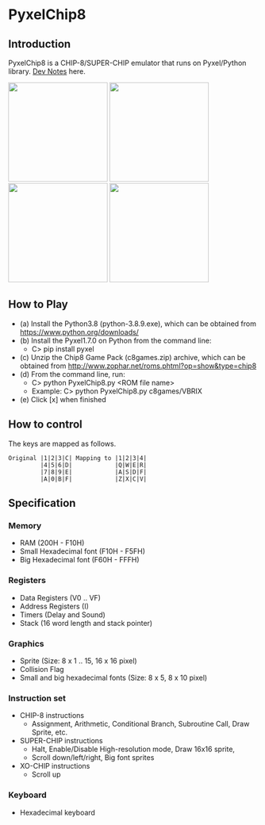 # PyxelChip8

## Introduction

PyxelChip8 is a CHIP-8/SUPER-CHIP emulator that runs on Pyxel/Python library.
[Dev Notes](https://github.com/jay-kumogata/RetroGames/blob/main/pyxel/pyxelchip8/doc/220505_DevNotes.md) here.

<img src="https://github.com/jay-kumogata/RetroGames/blob/main/pyxel/pyxelchip8/screenshots/amabie02.gif" width="200"> <img src="https://github.com/jay-kumogata/RetroGames/blob/main/pyxel/pyxelchip8/screenshots/INVADERS01.gif" width="200"> <img src="https://github.com/jay-kumogata/RetroGames/blob/main/pyxel/pyxelchip8/screenshots/BRIX01.gif" width="200">  <img src="https://github.com/jay-kumogata/RetroGames/blob/main/pyxel/pyxelchip8/screenshots/dodge01.gif" width="200">

## How to Play

- (a) Install the Python3.8 (python-3.8.9.exe), which can be obtained from https://www.python.org/downloads/
- (b) Install the Pyxel1.7.0 on Python from the command line:  
  - C> pip install pyxel
- (c) Unzip the Chip8 Game Pack (c8games.zip) archive, which can be obtained from http://www.zophar.net/roms.phtml?op=show&type=chip8
- (d) From the command line, run:
  - C> python PyxelChip8.py \<ROM file name\>
  - Example: C> python PyxelChip8.py c8games/VBRIX
- (e) Click [x] when finished

## How to control
  
The keys are mapped as follows.
  
	Original |1|2|3|C| Mapping to |1|2|3|4|
	         |4|5|6|D|            |Q|W|E|R|
	         |7|8|9|E|            |A|S|D|F|
	         |A|0|B|F|            |Z|X|C|V|

## Specification
### Memory
- RAM (200H - F10H)
- Small Hexadecimal font (F10H - F5FH)
- Big Hexadecimal font (F60H - FFFH)

### Registers
- Data Registers (V0 .. VF)
- Address Registers (I)
- Timers (Delay and Sound)
- Stack (16 word length and stack pointer)

### Graphics
- Sprite (Size: 8 x 1 .. 15, 16 x 16 pixel)
- Collision Flag
- Small and big hexadecimal fonts (Size: 8 x 5, 8 x 10 pixel)

### Instruction set
- CHIP-8 instructions 
  - Assignment, Arithmetic, Conditional Branch, Subroutine Call, Draw Sprite, etc.
- SUPER-CHIP instructions 
  - Halt, Enable/Disable High-resolution mode, Draw 16x16 sprite, 
  - Scroll down/left/right, Big font sprites
- XO-CHIP instructions
  - Scroll up

### Keyboard
- Hexadecimal keyboard

